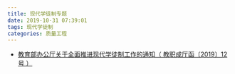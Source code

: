 ```yaml
---
title: 现代学徒制专题
date: 2019-10-31 07:39:01
tags: 现代学徒制
categories: 质量工程
---
```


- [教育部办公厅关于全面推进现代学徒制工作的通知（ 教职成厅函〔2019〕12号 ）]( http://www.moe.gov.cn/srcsite/A07/s7055/201906/t20190603_384281.html )

